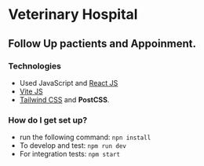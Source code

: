 # Veterinary Hospital

##  Follow Up pactients and Appoinment.


### Technologies 

- Used JavaScript and [React JS](https://reactjs.org/)
- [Vite JS](https://vitejs.dev/ )
- [Tailwind CSS](https://tailwindcss.com/) and **PostCSS**.


### How do I get set up?

- run the following command: `npn install`
- To develop and test: `npm run dev`
- For integration tests: `npm start`

#